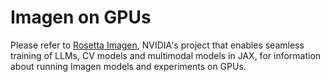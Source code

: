# Imagen on GPUs
Please refer to [Rosetta Imagen](https://github.com/NVIDIA/JAX-Toolbox/tree/main/rosetta/rosetta/projects/imagen), NVIDIA's project that enables seamless training of LLMs, CV models and multimodal models in JAX, for information about running Imagen models and experiments on GPUs.
